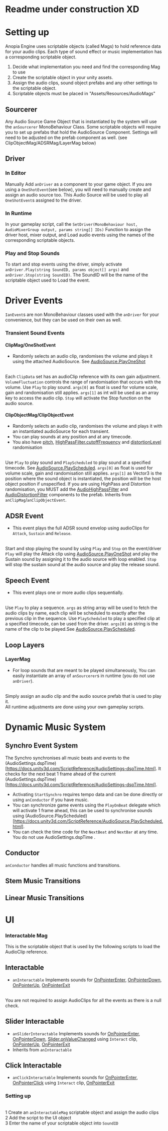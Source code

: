 # Readme under construction XD
# Setting up
Anopia Engine uses scriptable objects (called Mags) to hold reference data for your audio clips.
Each type of sound effect or music implementation has a corresponding scriptable object.<br/>
1. Decide what implementation you need and find the corresponding Mag to use
2. Create the scriptable object in your unity assets.
3. Assign the audio clips, sound object prefabs and any other settings to the scriptable object.
4. Scriptable objects must be placed in "Assets/Resources/AudioMags"
## Sourcerer
Any Audio Source Game Object that is instantiated by the system will use the `anSourcerer` MonoBehaviour Class.
Some scriptable objects will require you to set up prefabs that hold the AudioSource Component. Settings will need to be adjusted on the prefab component as well. (see ClipObjectMag/ADSRMag/LayerMag below)
## Driver
### In Editor
Manually Add `anDriver` as a component to your game object.
If you are using a `OneShotEvent`(see below), you will need to manually create and assign an audio source too. This Audio Source will be used to play all `OneShotEvent`s assigned to the driver.
### In Runtime
In your gameplay script, call the `SetDriver(MonoBehaviour host, AudioMixerGroup output, params string[] IDs)` Function to assign the driver host, mixer output, and Load audio events using the names of the corresponding scriptable objects.
### Play and Stop Sounds
To start and stop events using the driver, simply activate `anDriver.Play(string SoundID, params object[] args)` and `anDriver.Stop(string SoundID)`. The SoundID will be the name of the scriptable object used to Load the event.
# Driver Events
`IanEvent`s are non MonoBehaviour classes used with the `anDriver` for your convenience, but they can be used on their own as well.
### Transient Sound Events
#### ClipMag/OneShotEvent
* Randomly selects an audio clip, randomises the volume and plays it using the attached AudioSource. See [AudioSource.PlayOneShot](https://docs.unity3d.com/ScriptReference/AudioSource.PlayOneShot.html)

<br/>Each `ClipData` set has an audioClip reference with its own gain adjustment. `VolumeFluctuation` controls the range of randomisation that occurs with the volume.
Use `Play` to play sound. `args[0]` as float is used for volume scale, gain and randomisation still applies. `args[1]` as int will be used as an array key to access the audio clip.
`Stop` will activate the Stop function on the audio source.
#### ClipObjectMag/ClipObjectEvent
* Randomly selects an audio clip, randomises the volume and plays it with an instantiated audioSource for each transient.
* You can play sounds at any position and at any timecode.
* You also have [pitch](https://docs.unity3d.com/2018.3/Documentation/ScriptReference/AudioSource-pitch.html), [HighPassFilter.cutoffFrequency](https://docs.unity3d.com/2018.3/Documentation/ScriptReference/AudioHighPassFilter-cutoffFrequency.html) and [distortionLevel](https://docs.unity3d.com/2018.3/Documentation/ScriptReference/AudioDistortionFilter-distortionLevel.html) randomisation

<br/>Use `Play` to play sound and `PlayScheduled` to play sound at a specified timecode. See [AudioSource.PlayScheduled](https://docs.unity3d.com/2018.3/Documentation/ScriptReference/AudioSource.PlayScheduled.html).
`args[0]` as float is used for volume scale, gain and randomisation still applies. `args[1]` as Vector3 is the position where the sound object is instantiated, the position will be the host object position if unspecified.
If you are using HighPass and Distortion randomisation, you MUST add the [AudioHighPassFilter](https://docs.unity3d.com/ScriptReference/AudioHighPassFilter.html) and [AudioDistortionFilter](https://docs.unity3d.com/ScriptReference/AudioDistortionFilter.html) components to the prefab.
Inherits from `anClipMag`/`anClipObjectEvent`.
## ADSR Event
* This event plays the full ADSR sound envelop using audioClips for `Attack`, `Sustain` and `Release`.

<br/>Start and stop playing the sound by using `Play` and `Stop` on the event/driver
`Play` will play the Attack clip using [AudioSource.PlayOneShot](https://docs.unity3d.com/ScriptReference/AudioSource.PlayOneShot.html) and play the Sustain sound by assigning it to the audio source with loop enabled.
`Stop` will stop the sustain sound at the audio source and play the release sound.
## Speech Event
* This event plays one or more audio clips sequentially.

<br/>Use `Play` to play a sequence. `args` as string array will be used to fetch the audio clips by name, each clip will be scheduled to exactly after the previous clip in the sequence.
Use `PlayScheduled` to play a specified clip at a specified timecode, can be used from the driver. `args[0]` as string is the name of the clip to be played.See [AudioSource.PlayScheduled](https://docs.unity3d.com/2018.3/Documentation/ScriptReference/AudioSource.PlayScheduled.html).
## Loop Layers
### LayerMag
* For loop sounds that are meant to be played simultaneously, You can easily instantiate an array of `anSourcerer`s in runtime (you do not use `anDriver`).

<br/>Simply assign an audio clip and the audio source prefab that is used to play it.<br/>
All runtime adjustments are done using your own gameplay scripts.
# Dynamic Music System
## Synchro Event System
The Synchro synchronises all music beats and events to the (AudioSettings.dspTime)[https://docs.unity3d.com/ScriptReference/AudioSettings-dspTime.html].
It checks for the next beat 1 frame ahead of the current (AudioSettings.dspTime)[https://docs.unity3d.com/ScriptReference/AudioSettings-dspTime.html].
* Activating `StartSynchro` requires tempo data and can be done directly or using `anConductor` if you have music. 
* You can synchronize game events using the `PlayOnBeat` delegate which will activate 1 frame ahead, this can be used to synchronise sounds using (AudioSource.PlayScheduled)[https://docs.unity3d.com/ScriptReference/AudioSource.PlayScheduled.html].
* You can check the time code for the `NextBeat` and `NextBar` at any time. You do not use AudioSettings.dspTime .
## Conductor
`anConductor` handles all music functions and transitions.
## Stem Music Transitions
## Linear Music Transitions
# UI
### Interactable Mag
This is the scriptable object that is used by the following scripts to load the AudioClip reference.
## Interactable
* `anInteractable` Implements sounds for [OnPointerEnter](https://docs.unity3d.com/2018.3/Documentation/ScriptReference/EventSystems.EventTrigger.OnPointerEnter.html), [OnPointerDown](https://docs.unity3d.com/2018.3/Documentation/ScriptReference/EventSystems.EventTrigger.OnPointerDown.html), [OnPointerUp](https://docs.unity3d.com/2018.3/Documentation/ScriptReference/EventSystems.EventTrigger.OnPointerUp.html), [OnPointerExit](https://docs.unity3d.com/2018.3/Documentation/ScriptReference/EventSystems.EventTrigger.OnPointerExit.html)

<br/> You are not required to assign AudioClips for all the events as there is a null check.

## Slider Interactable
* `anSliderInteractable` Implements sounds for [OnPointerEnter](https://docs.unity3d.com/2018.3/Documentation/ScriptReference/EventSystems.EventTrigger.OnPointerEnter.html), [OnPointerDown](https://docs.unity3d.com/2018.3/Documentation/ScriptReference/EventSystems.EventTrigger.OnPointerDown.html), [Slider.onValueChanged](https://docs.unity3d.com/2018.3/Documentation/ScriptReference/UI.Slider-onValueChanged.html) using `Interact` clip, [OnPointerUp](https://docs.unity3d.com/2018.3/Documentation/ScriptReference/EventSystems.EventTrigger.OnPointerUp.html), [OnPointerExit](https://docs.unity3d.com/2018.3/Documentation/ScriptReference/EventSystems.EventTrigger.OnPointerExit.html)
* Inherits from `anInteractable`
## Click Interactable
* `anClickInteractable` Implements sounds for [OnPointerEnter](https://docs.unity3d.com/2018.3/Documentation/ScriptReference/EventSystems.EventTrigger.OnPointerEnter.html), [OnPointerClick](https://docs.unity3d.com/2018.3/Documentation/ScriptReference/EventSystems.EventTrigger.OnPointerClick.html) using `Interact` clip, [OnPointerExit](https://docs.unity3d.com/2018.3/Documentation/ScriptReference/EventSystems.EventTrigger.OnPointerExit.html)
### Setting up
<br/>1 Create an `anInteractableMag` scriptable object and assign the audio clips
<br/>2 Add the script to the UI object
<br/>3 Enter the name of your scriptable object into `SoundID`
